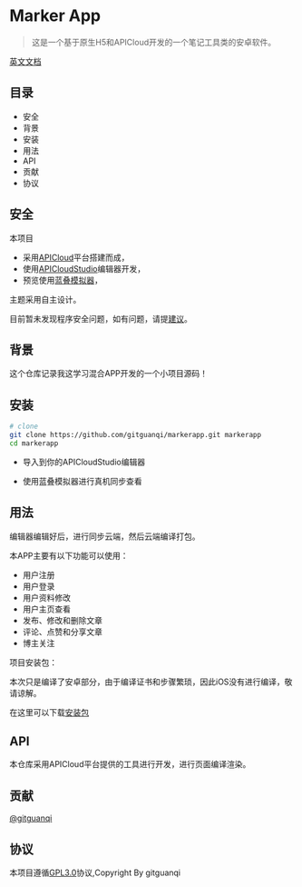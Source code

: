 # Marker App

> 这是一个基于原生H5和APICloud开发的一个笔记工具类的安卓软件。

[英文文档](README.md)

## 目录

+ 安全
+ 背景
+ 安装
+ 用法
+ API
+ 贡献
+ 协议

## 安全

本项目

+ 采用[APICloud](https://www.apicloud.com)平台搭建而成，
+ 使用[APICloudStudio](https://www.apicloud.com/devtools)编辑器开发，
+ 预览使用[蓝叠模拟器](https://www.bluestacks.cn/)，

主题采用自主设计。

目前暂未发现程序安全问题，如有问题，请提[建议](https://github.com/gitguanqi/markerapp/issues/new)。

## 背景

这个仓库记录我这学习混合APP开发的一个小项目源码！

## 安装

```sh
# clone
git clone https://github.com/gitguanqi/markerapp.git markerapp
cd markerapp
```

+ 导入到你的APICloudStudio编辑器

+ 使用蓝叠模拟器进行真机同步查看

## 用法

编辑器编辑好后，进行同步云端，然后云端编译打包。

本APP主要有以下功能可以使用：

+ 用户注册
+ 用户登录
+ 用户资料修改
+ 用户主页查看
+ 发布、修改和删除文章
+ 评论、点赞和分享文章
+ 博主关注

项目安装包：

本次只是编译了安卓部分，由于编译证书和步骤繁琐，因此iOS没有进行编译，敬请谅解。

在这里可以下载[安装包](./app/marker.apk)

## API

本仓库采用APICloud平台提供的工具进行开发，进行页面编译渲染。

## 贡献

[@gitguanqi](https://github.com/gitguanqi)

## 协议

本项目遵循[GPL3.0](https://www.gnu.org/licenses/gpl-3.0.html)协议,Copyright By gitguanqi
